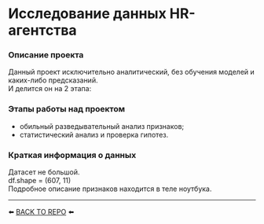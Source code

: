 # Исследование данных HR-агентства

### Описание проекта    
Данный проект исключительно аналитический, без обучения моделей и каких-либо предсказаний.  
И делится он на 2 этапа:

### Этапы работы над проектом  
* обильный разведывательный анализ признаков;
* статистический анализ и проверка гипотез.

### Краткая информация о данных
Датасет не большой.  
df.shape = (607, 11)  
Подробное описание признаков находится в теле ноутбука.

---

⬅️ [BACK TO REPO](https://github.com/Akialema/PROJECTS.EDU/tree/main) ⬅️